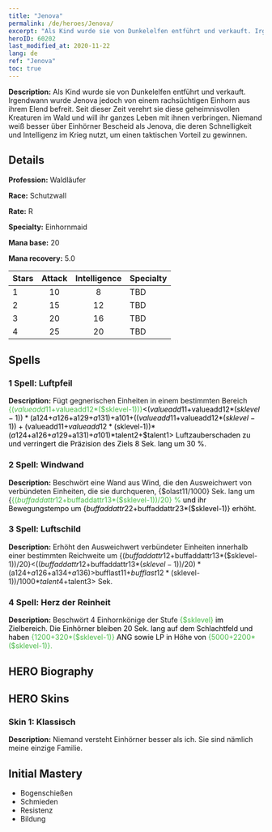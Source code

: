 ```yaml
---
title: "Jenova"
permalink: /de/heroes/Jenova/
excerpt: "Als Kind wurde sie von Dunkelelfen entführt und verkauft. Irgendwann wurde Jenova jedoch von einem rachsüchtigen Einhorn aus ihrem Elend befreit. Seit dieser Zeit verehrt sie diese geheimnisvollen Kreaturen im Wald und will ihr ganzes Leben mit ihnen verbringen. Niemand weiß besser über Einhörner Bescheid als Jenova, die deren Schnelligkeit und Intelligenz im Krieg nutzt, um einen taktischen Vorteil zu gewinnen."
heroID: 60202
last_modified_at: 2020-11-22
lang: de
ref: "Jenova"
toc: true
---
```

 **Description:** Als Kind wurde sie von Dunkelelfen entführt und verkauft. Irgendwann wurde Jenova jedoch von einem rachsüchtigen Einhorn aus ihrem Elend befreit. Seit dieser Zeit verehrt sie diese geheimnisvollen Kreaturen im Wald und will ihr ganzes Leben mit ihnen verbringen. Niemand weiß besser über Einhörner Bescheid als Jenova, die deren Schnelligkeit und Intelligenz im Krieg nutzt, um einen taktischen Vorteil zu gewinnen.
## Details
 **Profession:** Waldläufer

 **Race:** Schutzwall

 **Rate:** R

 **Specialty:** Einhornmaid

 **Mana base:** 20

 **Mana recovery:** 5.0


  | Stars   |     Attack     |  Intelligence  |      Specialty     |
  |---------|:---------------:|:---------------:|--------------------|
  |    1    | 10 | 8 | TBD |
  |    2    | 15 | 12 | TBD |
  |    3    | 20 | 16 | TBD |
  |    4    | 25 | 20 | TBD |

## Spells
### 1 Spell: Luftpfeil
 **Description:** Fügt gegnerischen Einheiten in einem bestimmten Bereich <span style="color: #48b946">{($valueadd11+$valueadd12*($sklevel-1))}<span style="color: black"><($valueadd11+$valueadd12*($sklevel-1))*($a124+$a126+$a129+$a131)+$a101+(($valueadd11+$valueadd12*($sklevel-1))+($valueadd11+$valueadd12*($sklevel-1))*($a124+$a126+$a129+$a131)+$a101)*$talent2+$talent1> Luftzauberschaden zu und verringert die Präzision des Ziels 8 Sek. lang um 30 %.

### 2 Spell: Windwand
 **Description:** Beschwört eine Wand aus Wind, die den Ausweichwert von verbündeten Einheiten, die sie durchqueren, {$olast11/1000} Sek. lang um {<span style="color: #48b946">{($buffaddattr12+$buffaddattr13*($sklevel-1))/20} %<span style="color: black"> und ihr Bewegungstempo um {$buffaddattr22+$buffaddattr23*($sklevel-1)} erhöht.

### 3 Spell: Luftschild
 **Description:** Erhöht den Ausweichwert verbündeter Einheiten innerhalb einer bestimmten Reichweite um {($buffaddattr12+$buffaddattr13*($sklevel-1))/20}<(($buffaddattr12+$buffaddattr13*($sklevel-1))/20)*($a124+$a126+$a134+$a136)> % und gewährt ihnen Immunität gegen Luftzauberschaden. Dauer: <span style="color: #48b946">{($bufflast11+$bufflast12*($sklevel-1))/1000}<span style="color: black"><($bufflast11+$bufflast12*($sklevel-1))/1000*$talent4+$talent3> Sek.

### 4 Spell: Herz der Reinheit
 **Description:** Beschwört 4 Einhornkönige der Stufe <span style="color: #48b946">{$sklevel}<span style="color: black"> im Zielbereich. Die Einhörner bleiben 20 Sek. lang auf dem Schlachtfeld und haben <span style="color: #48b946">{1200+320*($sklevel-1)}<span style="color: black"> ANG sowie LP in Höhe von <span style="color: #48b946">{5000+2200*($sklevel-1)}.<span style="color: black">


## HERO Biography

## HERO Skins
### Skin 1: **Klassisch**

 **Description:** Niemand versteht Einhörner besser als ich. Sie sind nämlich meine einzige Familie.



## Initial Mastery
   - Bogenschießen
   - Schmieden
   - Resistenz
   - Bildung
